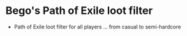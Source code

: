 # Bego's Path of Exile loot filter
- Path of Exile loot filter for all players ... from casual to semi-hardcore
